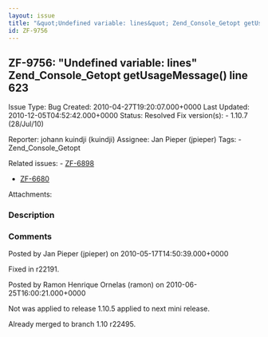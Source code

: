 ```yaml
---
layout: issue
title: "&quot;Undefined variable: lines&quot; Zend_Console_Getopt getUsageMessage() line 623"
id: ZF-9756
---
```


ZF-9756: "Undefined variable: lines" Zend\_Console\_Getopt getUsageMessage() line 623
-------------------------------------------------------------------------------------

 Issue Type: Bug Created: 2010-04-27T19:20:07.000+0000 Last Updated: 2010-12-05T04:52:42.000+0000 Status: Resolved Fix version(s): - 1.10.7 (28/Jul/10)
 
 Reporter:  johann kuindji (kuindji)  Assignee:  Jan Pieper (jpieper)  Tags: - Zend\_Console\_Getopt
 
 Related issues: - [ZF-6898](/issues/browse/ZF-6898)
- [ZF-6680](/issues/browse/ZF-6680)
 
 Attachments: 
### Description

 

 

### Comments

Posted by Jan Pieper (jpieper) on 2010-05-17T14:50:39.000+0000

Fixed in r22191.

 

 

Posted by Ramon Henrique Ornelas (ramon) on 2010-06-25T16:00:21.000+0000

Not was applied to release 1.10.5 applied to next mini release.

Already merged to branch 1.10 r22495.

 

 